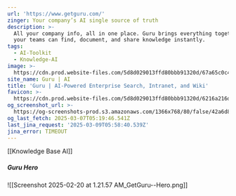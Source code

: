 ```yaml
---
url: 'https://www.getguru.com/'
zinger: Your company’s AI single source of truth
description: >-
  All your company info, all in one place. Guru brings everything together so
  your teams can find, document, and share knowledge instantly.
tags:
  - AI-Toolkit
  - Knowledge-AI
image: >-
  https://cdn.prod.website-files.com/5d8d029013ffd80bbb91320d/67a65c0c4ad3942cc0631529_OG-1%20(2).avif
site_name: Guru | AI
title: 'Guru | AI-Powered Enterprise Search, Intranet, and Wiki'
favicon: >-
  https://cdn.prod.website-files.com/5d8d029013ffd80bbb91320d/6216a216ddeacc2132e5b448_Guru_G_Black%20332.png
og_screenshot_url: >-
  https://og-screenshots-prod.s3.amazonaws.com/1366x768/80/false/42a6d83228ad764faf3ae0015e437e78dbdd92f475c9cd4fd5814e37cde8aaca.jpeg
og_last_fetch: 2025-03-07T05:19:46.541Z
last_jina_request: '2025-03-09T05:58:40.539Z'
jina_error: TIMEOUT
---
```

[[Knowledge Base AI]]

##### Guru Hero
![[Screenshot 2025-02-20 at 1.21.57 AM_GetGuru--Hero.png]]
